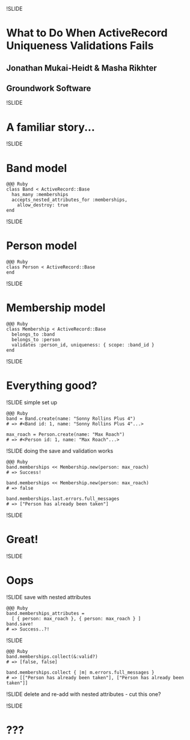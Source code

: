 !SLIDE
# What to Do When ActiveRecord Uniqueness Validations Fails
## Jonathan Mukai-Heidt & Masha Rikhter
## Groundwork Software

!SLIDE
# A familiar story...

!SLIDE
# Band model

    @@@ Ruby
    class Band < ActiveRecord::Base
      has_many :memberships
      accepts_nested_attributes_for :memberships,
        allow_destroy: true
    end

!SLIDE
# Person model

    @@@ Ruby
    class Person < ActiveRecord::Base
    end

!SLIDE
# Membership model

    @@@ Ruby
    class Membership < ActiveRecord::Base
      belongs_to :band
      belongs_to :person
      validates :person_id, uniqueness: { scope: :band_id }
    end

!SLIDE
# Everything good?

!SLIDE simple set up

    @@@ Ruby
    band = Band.create(name: "Sonny Rollins Plus 4")
    # => #<Band id: 1, name: "Sonny Rollins Plus 4"...>

    max_roach = Person.create(name: "Max Roach")
    # => #<Person id: 1, name: "Max Roach"...>

!SLIDE doing the save and validation works

    @@@ Ruby
    band.memberships << Membership.new(person: max_roach)
    # => Success!

    band.memberships << Membership.new(person: max_roach)
    # => false

    band.memberships.last.errors.full_messages
    # => ["Person has already been taken"]

!SLIDE
# Great!

!SLIDE
# Oops

!SLIDE save with nested attributes

    @@@ Ruby
    band.memberships_attributes =
      [ { person: max_roach }, { person: max_roach } ]
    band.save!
    # => Success..?!

!SLIDE

    @@@ Ruby
    band.memberships.collect(&:valid?)
    # => [false, false]

    band.memberships.collect { |m| m.errors.full_messages }
    # => [["Person has already been taken"], ["Person has already been taken"]]

!SLIDE delete and re-add with nested attributes - cut this one?

!SLIDE
# ???

